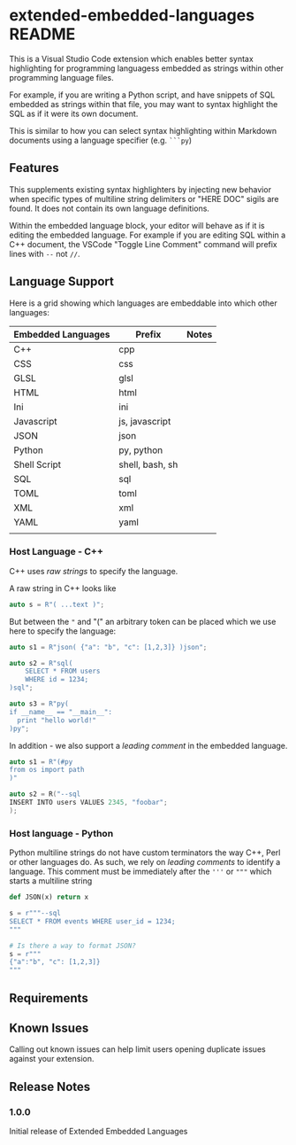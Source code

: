 # extended-embedded-languages README

This is a Visual Studio Code extension which enables better syntax
highlighting for programming languagess embedded as strings within other
programming language files. 

For example, if you are writing a Python script, and have snippets of
SQL embedded as strings within that file, you may want to syntax
highlight the SQL as if it were its own document.

This is similar to how you can select syntax highlighting within
Markdown documents using a language specifier (e.g. ` ```py `)


## Features

This supplements existing syntax highlighters by injecting new behavior
when specific types of multiline string delimiters or "HERE DOC" sigils are found.
It does not contain its own language definitions. 

Within the embedded language block, your editor will behave as if it is
editing the embedded language. For example if you are editing SQL within
a C++ document, the VSCode "Toggle Line Comment" command will prefix
lines with `--` not `//`. 

## Language Support

Here is a grid showing which languages are embeddable into which other
languages:

| Embedded Languages | Prefix          | Notes |
| ------------------ | --------------- | ----- |
| C++                | cpp             |       |
| CSS                | css             |       |
| GLSL               | glsl            |       |
| HTML               | html            |       |
| Ini                | ini             |       |
| Javascript         | js, javascript  |       |
| JSON               | json            |       |
| Python             | py, python      |       |
| Shell Script       | shell, bash, sh |       |
| SQL                | sql             |       |
| TOML               | toml            |       |
| XML                | xml             |       |
| YAML               | yaml            |       |
|                    |

### Host Language - C++

C++ uses _raw strings_ to specify the language. 

A raw string in C++ looks like 
```cpp
auto s = R"( ...text )";
```

But between the `"` and "(" an arbitrary token can be placed which we use here to specify the language:

```cpp
auto s1 = R"json( {"a": "b", "c": [1,2,3]} )json";

auto s2 = R"sql( 
    SELECT * FROM users
    WHERE id = 1234; 
)sql";

auto s3 = R"py(
if __name__ == "__main__":
  print "hello world!"
)py";

```

In addition - we also support a _leading comment_ in the embedded
language.

```cpp
auto s1 = R"(#py
from os import path
)"

auto s2 = R("--sql
INSERT INTO users VALUES 2345, "foobar";
);
```

### Host language - Python

Python multiline strings do not have custom terminators the way C++,
Perl or other languages do. As such, we rely on _leading comments_ to
identify a language. This comment must be immediately after the `'''` or
`"""` which starts a multiline string

```py
def JSON(x) return x

s = r"""--sql
SELECT * FROM events WHERE user_id = 1234;
"""

# Is there a way to format JSON?
s = r"""
{"a":"b", "c": [1,2,3]}
"""

```



## Requirements


## Known Issues

Calling out known issues can help limit users opening duplicate issues against your extension.

## Release Notes

### 1.0.0

Initial release of Extended Embedded Languages

